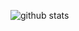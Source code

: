 ![github stats](https://github-readme-stats.vercel.app/api?username=riga&show_icons=true&custom_title=My%20GitHub%20stats&count_private=true&hide_border=true&include_all_commits=true)

